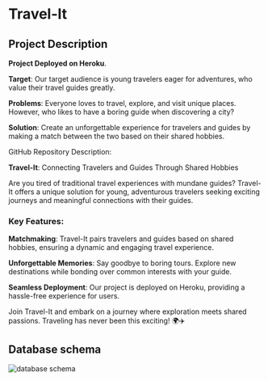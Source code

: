 # Travel-It

## Project Description
**Project  Deployed on Heroku**.

**Target**: Our target audience is young travelers eager for adventures, who value their travel guides greatly.

**Problems**: Everyone loves to travel, explore, and visit unique places. However, who likes to have a boring guide when discovering a city?

**Solution**: Create an unforgettable experience for travelers and guides by making a match between the two based on their shared hobbies.

GitHub Repository Description:

**Travel-It**: Connecting Travelers and Guides Through Shared Hobbies

Are you tired of traditional travel experiences with mundane guides? Travel-It offers a unique solution for young, adventurous travelers seeking exciting journeys and meaningful connections with their guides.

### Key Features:

**Matchmaking**: Travel-It pairs travelers and guides based on shared hobbies, ensuring a dynamic and engaging travel experience.

**Unforgettable Memories**: Say goodbye to boring tours. Explore new destinations while bonding over common interests with your guide.

**Seamless Deployment**: Our project is deployed on Heroku, providing a hassle-free experience for users.

Join Travel-It and embark on a journey where exploration meets shared passions. Traveling has never been this exciting! 🌍✈️



## Database schema

![database schema](https://github.com/Eyosias1/Travelit-eyos/assets/62175185/99f8310f-77c9-429c-89c5-a386a6e912b3)
